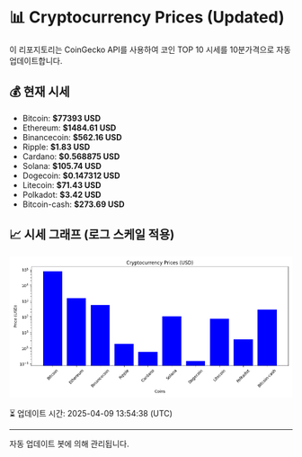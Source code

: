 
# 📊 Cryptocurrency Prices (Updated)

이 리포지토리는 CoinGecko API를 사용하여 코인 TOP 10 시세를 10분가격으로 자동 업데이트합니다.

## 💰 현재 시세
- Bitcoin: **$77393 USD**
- Ethereum: **$1484.61 USD**
- Binancecoin: **$562.16 USD**
- Ripple: **$1.83 USD**
- Cardano: **$0.568875 USD**
- Solana: **$105.74 USD**
- Dogecoin: **$0.147312 USD**
- Litecoin: **$71.43 USD**
- Polkadot: **$3.42 USD**
- Bitcoin-cash: **$273.69 USD**

## 📈 시세 그래프 (로그 스케일 적용)
![Crypto Prices](crypto_prices.png)

⏳ 업데이트 시간: 2025-04-09 13:54:38 (UTC)

---
자동 업데이트 봇에 의해 관리됩니다.
